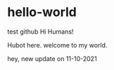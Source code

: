# hello-world
test github
Hi Humans!

Hubot here. welcome to my world.

hey, new update on 11-10-2021

